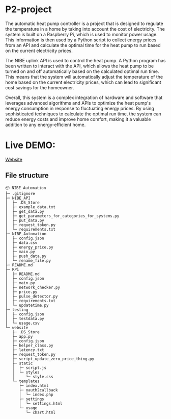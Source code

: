 # P2-project


The automatic heat pump controller is a project that is designed to regulate the temperature in a home by taking into account the cost of electricity. The system is built on a Raspberry Pi, which is used to monitor power usage. This information is then used by a Python script to collect energy prices from an API and calculate the optimal time for the heat pump to run based on the current electricity prices.

The NIBE uplink API is used to control the heat pump. A Python program has been written to interact with the API, which allows the heat pump to be turned on and off automatically based on the calculated optimal run time. This means that the system will automatically adjust the temperature of the home based on the current electricity prices, which can lead to significant cost savings for the homeowner.

Overall, this system is a complex integration of hardware and software that leverages advanced algorithms and APIs to optimize the heat pump's energy consumption in response to fluctuating energy prices. By using sophisticated techniques to calculate the optimal run time, the system can reduce energy costs and improve home comfort, making it a valuable addition to any energy-efficient home.


# Live DEMO:
<a href="http://nibe.ramlov.org">Website</a>

## File structure
```
📦 NIBE Automation
├─ .gitignore
├─ NIBE_API
│  ├─ .DS_Store
│  ├─ example_data.txt
│  ├─ get_data.py
│  ├─ get_parameters_for_categories_for_systems.py
│  ├─ put_data.py
│  ├─ request_token.py
│  └─ requirements.txt
├─ NIBE_Automation
│  ├─ config.json
│  ├─ data.csv
│  ├─ energy_price.py
│  ├─ main.py
│  ├─ push_data.py
│  └─ rename_file.py
├─ README.md
├─ RPi
│  ├─ README.md
│  ├─ config.json
│  ├─ main.py
│  ├─ network_checker.py
│  ├─ price.py
│  ├─ pulse_detector.py
│  ├─ requirements.txt
│  └─ updatetime.py
├─ testing
│  ├─ config.json
│  ├─ testdata.py
│  └─ usage.csv
└─ website
   ├─ .DS_Store
   ├─ app.py
   ├─ config.json
   ├─ helper_class.py
   ├─ latency.txt
   ├─ request_token.py
   ├─ script_update_zero_price_thing.py
   ├─ static
   │  ├─ script.js
   │  └─ styles
   │     └─ style.css
   └─ templates
      ├─ index.html
      ├─ oauth2callback
      │  └─ index.php
      ├─ settings
      │  └─ settings.html
      └─ usage
         └─ chart.html
```
